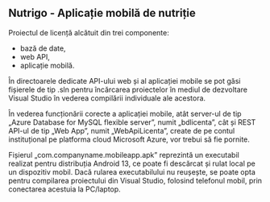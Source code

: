## Nutrigo - Aplicație mobilă de nutriție
Proiectul de licență alcătuit din trei componente:
- bază de date,
- web API,
- aplicație mobilă.

În directoarele dedicate API-ului web și al aplicației mobile se pot găsi fișierele de tip .sln pentru încărcarea proiectelor în mediul de dezvoltare Visual Studio în vederea compilării individuale ale acestora.

În vederea funcționării corecte a aplicației mobile, atât server-ul de tip „Azure Database for MySQL flexible server”, numit „bdlicenta”, cât și REST API-ul de tip „Web App”, numit „WebApiLicenta”, create de pe contul instituțional pe platforma cloud Microsoft Azure, vor trebui să fie pornite.

Fișierul „com.companyname.mobileapp.apk” reprezintă un executabil realizat pentru distribuția Android 13, ce poate fi descărcat și rulat local pe un dispozitiv mobil. Dacă rularea executabilului nu reușește, se poate opta pentru compilarea proiectului din Visual Studio, folosind telefonul mobil, prin conectarea acestuia la PC/laptop.
